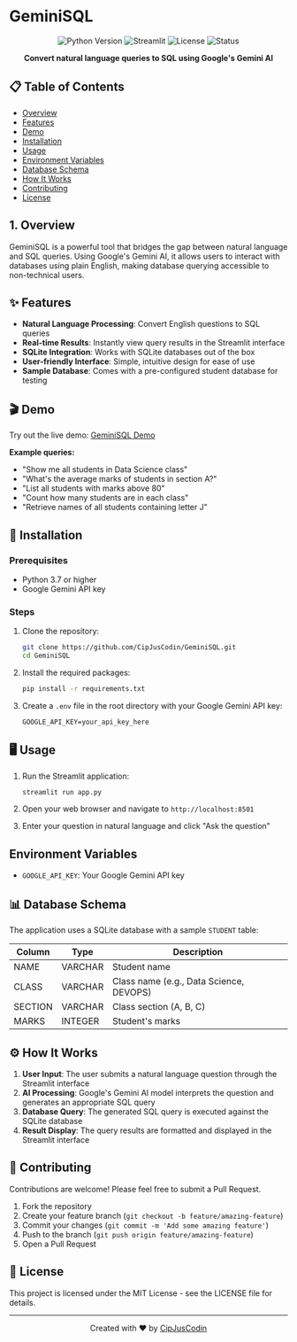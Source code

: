 # GeminiSQL

<div align="center">
  <img src="https://img.shields.io/badge/Python-3.7%2B-blue" alt="Python Version">
  <img src="https://img.shields.io/badge/Streamlit-1.0%2B-FF4B4B" alt="Streamlit">
  <img src="https://img.shields.io/badge/License-MIT-green" alt="License">
  <img src="https://img.shields.io/badge/Status-Active-success" alt="Status">
</div>

<p align="center">
  <strong>Convert natural language queries to SQL using Google's Gemini AI</strong>
</p>

## 📋 Table of Contents
- [Overview](#overview)
- [Features](#features)
- [Demo](#demo)
- [Installation](#installation)
- [Usage](#usage)
- [Environment Variables](#environment-variables)
- [Database Schema](#database-schema)
- [How It Works](#how-it-works)
- [Contributing](#contributing)
- [License](#license)

## 1. Overview
GeminiSQL is a powerful tool that bridges the gap between natural language and SQL queries. Using Google's Gemini AI, it allows users to interact with databases using plain English, making database querying accessible to non-technical users.

## ✨ Features
- **Natural Language Processing**: Convert English questions to SQL queries
- **Real-time Results**: Instantly view query results in the Streamlit interface
- **SQLite Integration**: Works with SQLite databases out of the box
- **User-friendly Interface**: Simple, intuitive design for ease of use
- **Sample Database**: Comes with a pre-configured student database for testing

## 🎬 Demo
Try out the live demo: [GeminiSQL Demo](https://cipjuscodin-geminisql.streamlit.app/)

**Example queries:**
- "Show me all students in Data Science class"
- "What's the average marks of students in section A?"
- "List all students with marks above 80"
- "Count how many students are in each class"
- "Retrieve names of all students containing letter J"

## 🚀 Installation

### Prerequisites
- Python 3.7 or higher
- Google Gemini API key

### Steps
1. Clone the repository:
   ```bash
   git clone https://github.com/CipJusCodin/GeminiSQL.git
   cd GeminiSQL
   ```

2. Install the required packages:
   ```bash
   pip install -r requirements.txt
   ```

3. Create a `.env` file in the root directory with your Google Gemini API key:
   ```
   GOOGLE_API_KEY=your_api_key_here
   ```

## 🖥️ Usage
1. Run the Streamlit application:
   ```bash
   streamlit run app.py
   ```

2. Open your web browser and navigate to `http://localhost:8501`

3. Enter your question in natural language and click "Ask the question"

## Environment Variables
- `GOOGLE_API_KEY`: Your Google Gemini API key

## 📊 Database Schema
The application uses a SQLite database with a sample `STUDENT` table:

| Column  | Type      | Description            |
|---------|-----------|------------------------|
| NAME    | VARCHAR   | Student name           |
| CLASS   | VARCHAR   | Class name (e.g., Data Science, DEVOPS) |
| SECTION | VARCHAR   | Class section (A, B, C) |
| MARKS   | INTEGER   | Student's marks        |

## ⚙️ How It Works
1. **User Input**: The user submits a natural language question through the Streamlit interface
2. **AI Processing**: Google's Gemini AI model interprets the question and generates an appropriate SQL query
3. **Database Query**: The generated SQL query is executed against the SQLite database
4. **Result Display**: The query results are formatted and displayed in the Streamlit interface

## 🤝 Contributing
Contributions are welcome! Please feel free to submit a Pull Request.

1. Fork the repository
2. Create your feature branch (`git checkout -b feature/amazing-feature`)
3. Commit your changes (`git commit -m 'Add some amazing feature'`)
4. Push to the branch (`git push origin feature/amazing-feature`)
5. Open a Pull Request

## 📄 License
This project is licensed under the MIT License - see the LICENSE file for details.

---

<div align="center">
  <p>Created with ❤️ by <a href="https://github.com/CipJusCodin">CipJusCodin</a></p>
</div>
